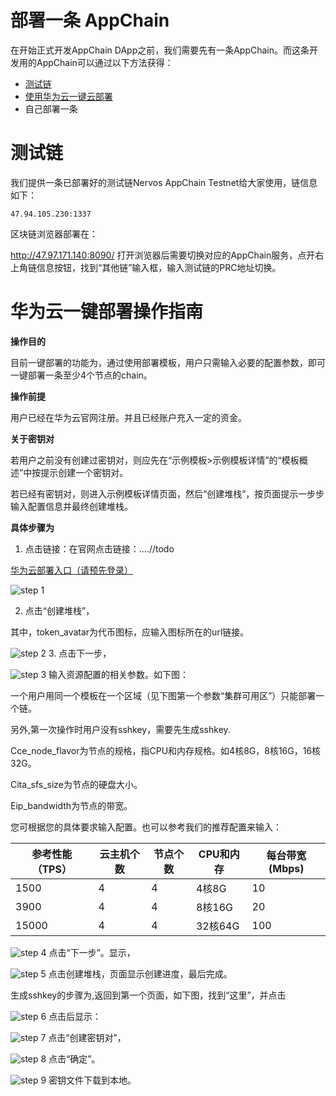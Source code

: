 # 部署一条 AppChain

在开始正式开发AppChain DApp之前，我们需要先有一条AppChain。而这条开发用的AppChain可以通过以下方法获得：
* [测试链](#测试链)
* [使用华为云一键云部署](#华为云一键部署操作指南)
* 自己部署一条


# 测试链

我们提供一条已部署好的测试链Nervos AppChain Testnet给大家使用，链信息如下：

`47.94.105.230:1337`

区块链浏览器部署在：

http://47.97.171.140:8090/ 打开浏览器后需要切换对应的AppChain服务，点开右上角链信息按钮，找到“其他链”输入框，输入测试链的PRC地址切换。

# 华为云一键部署操作指南

**操作目的**

目前一键部署的功能为，通过使用部署模板，用户只需输入必要的配置参数，即可一键部署一条至少4个节点的chain。

**操作前提**

用户已经在华为云官网注册。并且已经账户充入一定的资金。

**关于密钥对**

若用户之前没有创建过密钥对，则应先在“示例模板>示例模板详情”的“模板概述”中按提示创建一个密钥对。

若已经有密钥对，则进入示例模板详情页面，然后“创建堆栈”，按页面提示一步步输入配置信息并最终创建堆栈。

**具体步骤为**

1. 点击链接：在官网点击链接：….//todo

[华为云部署入口（请预先登录）](_https://console.huaweicloud.com/aos/?region=cn-north-1#/app/demoTemplate/demoDetail?id=9a9d736e-851b-91d2-e06f-25269d9ffe2a_)

![step 1](../../../docs/_media/huawei/image01.png)

2. 点击“创建堆栈”，

其中，token_avatar为代币图标，应输入图标所在的url链接。

![step 2](../../../docs/_media/huawei/image02.png)
3. 点击下一步，

![step 3](../../../docs/_media/huawei/image03.png)
输入资源配置的相关参数。如下图：

一个用户用同一个模板在一个区域（见下图第一个参数“集群可用区”）只能部署一个链。

另外,第一次操作时用户没有sshkey，需要先生成sshkey.

Cce_node_flavor为节点的规格，指CPU和内存规格。如4核8G，8核16G，16核32G。

Cita_sfs_size为节点的硬盘大小。

Eip_bandwidth为节点的带宽。

您可根据您的具体要求输入配置。也可以参考我们的推荐配置来输入：

|参考性能（TPS）	|云主机个数	|节点个数	|CPU和内存	|每台带宽(Mbps)	|
|---	|---	|---	|---	|---	|
|1500	|4	|4	|4核8G	|10	|
|3900	|4	|4	|8核16G	|20	|
|15000	|4	|4	|32核64G	|100	|

![step 4](../../../docs/_media/huawei/image04.png)
点击“下一步”。显示，

![step 5](../../../docs/_media/huawei/image05.png)
点击创建堆栈，页面显示创建进度，最后完成。

生成sshkey的步骤为,返回到第一个页面，如下图，找到“这里”，并点击

![step 6](../../../docs/_media/huawei/image06.png)
点击后显示：

![step 7](../../../docs/_media/huawei/image07.png)
点击“创建密钥对”，

![step 8](../../../docs/_media/huawei/image08.png)
点击“确定”。

![step 9](../../../docs/_media/huawei/image09.png)
密钥文件下载到本地。


